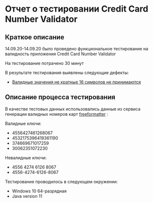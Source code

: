 #  Отчет о тестировании Credit Card Number Validator
## Краткое описание
14.09.20-14.09.20 было проведено функциональное тестирование на валидность приложения Credit Card Number Validator

На тестирование потрачено 30 минут

В результате тестирования выявлены следующие дефекты:
* [Валидные значения не кратные 16 символов не принимаются](https://github.com/Nadya-Chi/-Java-CreditCardNumberValidator/issues/1)

## Описание процесса тестирования
В качестве тестовых данных использовались данные из сервиса генерации валидных номеров карт [freeformatter](https://www.freeformatter.com/credit-card-number-generator-validator.html) :

Валидные ключи:
* 4556427461268067
* 4532175396419361190
* 374669671017259
* 30062351072230

Невалидные ключи:
* 4556 4274 6126 8067
* 4556-4274-6126-8067

Тестирование проводилось в следующем окружении:
* Windows 10 64-разрядная
* Java version 11